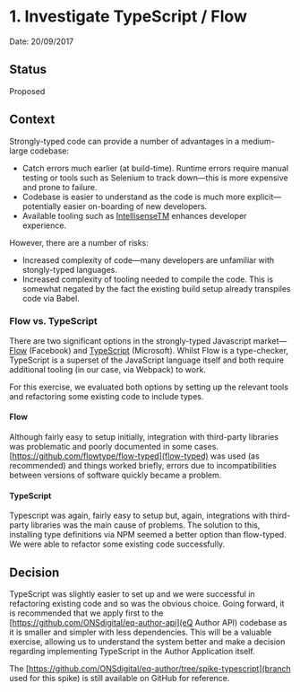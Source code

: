 # 1. Investigate TypeScript / Flow

Date: 20/09/2017

## Status

Proposed

## Context

Strongly-typed code can provide a number of advantages in a medium-large codebase:

- Catch errors much earlier (at build-time). Runtime errors require manual testing or tools such as Selenium to track down—this is more expensive and prone to failure.
- Codebase is easier to understand as the code is much more explicit—potentially easier on-boarding of new developers.
- Available tooling such as [IntellisenseTM](https://code.visualstudio.com/docs/editor/intellisense) enhances developer experience.

However, there are a number of risks:

- Increased complexity of code—many developers are unfamiliar with stongly-typed languages.
- Increased complexity of tooling needed to compile the code. This is somewhat negated by the fact the existing build setup already transpiles code via Babel.

### Flow vs. TypeScript

There are two significant options in the strongly-typed Javascript market—[Flow](https://flow.org/) (Facebook) and [TypeScript](https://www.typescriptlang.org/) (Microsoft). Whilst Flow is a type-checker, TypeScript is a superset of the JavaScript language itself and both require additional tooling (in our case, via Webpack) to work.

For this exercise, we evaluated both options by setting up the relevant tools and refactoring some existing code to include types.

#### Flow

Although fairly easy to setup initially, integration with third-party libraries was problematic and poorly documented in some cases. [https://github.com/flowtype/flow-typed](flow-typed) was used (as recommended) and things worked briefly, errors due to incompatibilities between versions of software quickly became a problem.

#### TypeScript

Typescript was again, fairly easy to setup but, again, integrations with third-party libraries was the main cause of problems. The solution to this, installing type definitions via NPM seemed a better option than flow-typed. We were able to refactor some existing code successfully.

## Decision

TypeScript was slightly easier to set up and we were successful in refactoring existing code and so was the obvious choice. Going forward, it is recommended that we apply first to the [https://github.com/ONSdigital/eq-author-api](eQ Author API) codebase as it is smaller and simpler with less dependencies. This will be a valuable exercise, allowing us to understand the system better and make a decision regarding implementing TypeScript in the Author Application itself.

The [https://github.com/ONSdigital/eq-author/tree/spike-typescript](branch used for this spike) is still available on GitHub for reference.
